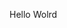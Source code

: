 Hello Wolrd































































































































































































































































































































































































































































































































































































































































































































































































































































































































































































































































































































































































































































































































































































































































































































































































































































































































































































































































































































































































































































































































































































































































































































































































































































































































































































































































































































































































































































































































































































































































































































































































































































































































































































































































































































































































































































































































































































































































































































































































































































































































































































































































































































































































































































































































































































































































































